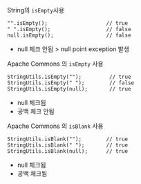 String의 `isEmpty`사용
```
"".isEmpty();					// true
" ".isEmpty();					// false
null.isEmpty();					// false
```
- null 체크 안됨 > null point exception 발생

Apache Commons 의 `isEmpty` 사용
```
StringUtils.isEmpty(""); 		 // true
StringUtils.isEmpty(" "); 		 // false
StringUtils.isEmpty(null);		 // true
```
- null 체크됨 
- 공백 체크 안됨

Apache Commons 의 `isBlank` 사용
```
StringUtils.isBlank(""); 		// true
StringUtils.isBlank(" "); 		// true
StringUtils.isBlank(null);		// true
```
- null 체크됨
- 공백 체크됨
<!--stackedit_data:
eyJoaXN0b3J5IjpbMjk1OTMyMDddfQ==
-->